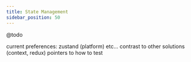 ```yaml
---
title: State Management
sidebar_position: 50
---
```


@todo

current preferences: zustand (platform) etc...
contrast to other solutions (context, redux)
pointers to how to test